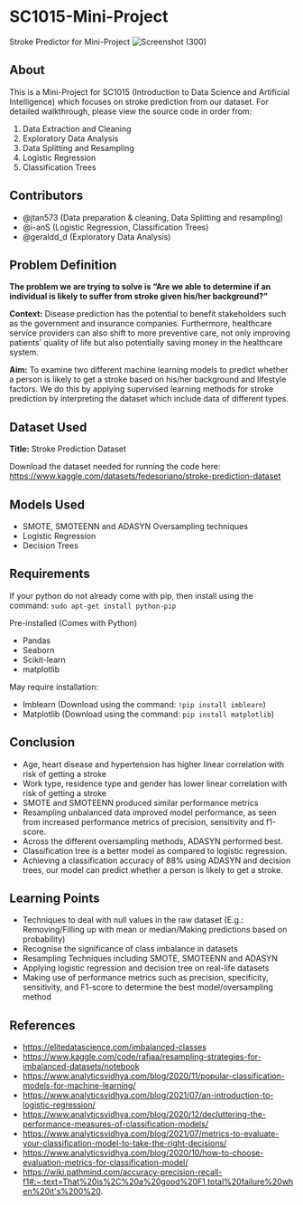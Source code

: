 # SC1015-Mini-Project
Stroke Predictor for Mini-Project 
![Screenshot (300)](https://user-images.githubusercontent.com/103939428/164981316-224d1e27-5fe6-45f2-be0e-b43e9487a2ee.png)

## About
This is a Mini-Project for SC1015 (Introduction to Data Science and Artificial Intelligence) which focuses on stroke prediction from our dataset. For detailed walkthrough, please view the source code in order from:
1. Data Extraction and Cleaning
2. Exploratory Data Analysis
3. Data Splitting and Resampling
4. Logistic Regression
5. Classification Trees

## Contributors
- @jtan573 (Data preparation & cleaning, Data Splitting and resampling)
- @i-anS (Logistic Regression, Classification Trees)
- @geraldd_d (Exploratory Data Analysis)

## Problem Definition
**The problem we are trying to solve is “Are we able to determine if an individual is likely to suffer from stroke given his/her background?”**

**Context:** 
Disease prediction has the potential to benefit stakeholders such as the government and insurance companies. Furthermore, healthcare service providers can also shift to more preventive care, not only improving patients’ quality of life but also potentially saving money in the healthcare system.

**Aim:** 
To examine two different machine learning models to predict whether a person is likely to get a stroke based on his/her background and lifestyle factors. We do this by applying supervised learning methods for stroke prediction by interpreting the dataset which include data of different types.

## Dataset Used
**Title:** Stroke Prediction Dataset

Download the dataset needed for running the code here: https://www.kaggle.com/datasets/fedesoriano/stroke-prediction-dataset

## Models Used
- SMOTE, SMOTEENN and ADASYN Oversampling techniques
- Logistic Regression
- Decision Trees

## Requirements
If your python do not already come with pip, then install using the command: `sudo apt-get install python-pip`

Pre-installed (Comes with Python)
- Pandas
- Seaborn
- Scikit-learn
- matplotlib

May require installation:
- Imblearn (Download using the command: `!pip install imblearn`)
- Matplotlib (Download using the command: `pip install matplotlib`)

## Conclusion
- Age, heart disease and hypertension has higher linear correlation with risk of getting a stroke
- Work type, residence type and gender has lower linear correlation with risk of getting a stroke
- SMOTE and SMOTEENN produced similar performance metrics
- Resampling unbalanced data improved model performance, as seen from increased performance metrics of precision, sensitivity and f1-score.
- Across the different oversampling methods, ADASYN performed best.
- Classification tree is a better model as compared to logistic regression.
- Achieving a classification accuracy of 88% using ADASYN and decision trees, our model can predict whether a person is likely to get a stroke.

## Learning Points
- Techniques to deal with null values in the raw dataset (E.g.: Removing/Filling up with mean or median/Making predictions based on probability)
- Recognise the significance of class imbalance in datasets
- Resampling Techniques including SMOTE, SMOTEENN and ADASYN
- Applying logistic regression and decision tree on real-life datasets
- Making use of performance metrics such as precision, specificity, sensitivity, and F1-score to determine the best model/oversampling method

## References
- https://elitedatascience.com/imbalanced-classes 
- https://www.kaggle.com/code/rafjaa/resampling-strategies-for-imbalanced-datasets/notebook
- https://www.analyticsvidhya.com/blog/2020/11/popular-classification-models-for-machine-learning/
- https://www.analyticsvidhya.com/blog/2021/07/an-introduction-to-logistic-regression/
- https://www.analyticsvidhya.com/blog/2020/12/decluttering-the-performance-measures-of-classification-models/
- https://www.analyticsvidhya.com/blog/2021/07/metrics-to-evaluate-your-classification-model-to-take-the-right-decisions/
- https://www.analyticsvidhya.com/blog/2020/10/how-to-choose-evaluation-metrics-for-classification-model/
- https://wiki.pathmind.com/accuracy-precision-recall-f1#:~:text=That%20is%2C%20a%20good%20F1,total%20failure%20when%20it's%200%20. 
